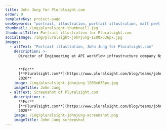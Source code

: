 ```yaml
---
title: John Jung for Pluralsight.com
order: 0
templateKey: project-page
seoKeywords: "portrait, illustration, portrait illustration, matt peet illustration"
thumbnail: /img/pluralsight-thumbnail1.jpg
thumbnailTitle: Portrait illustration for Pluralsight.com
socialImage: /img/pluralsight-johnjung-1200x636px.jpg
images:
  - altText: "Portrait illustration, John Jung for Pluralsight.com"
    description: >-
      Director of Engineering at API workflow infrastructure company Nylas


      **For**
      [**Pluralsight.com**](https://www.pluralsight.com/blog/teams/john-jung-the-weirdness-of-leadership)**,
      2020**
    image: /img/pluralsight-johnjung-1200x636px.jpg
    imageTitle: John Jung
  - altText: Screenshot of Pluralsight.com
    description: >-
      **For**
      [**Pluralsight.com**](https://www.pluralsight.com/blog/teams/john-jung-the-weirdness-of-leadership)**,
      2020**
    image: /img/pluralsight-johnjung-screenshot.png
    imageTitle: John Jung screenshot
---
```


